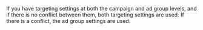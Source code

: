If you have targeting settings at both the campaign and ad group levels, and if there is no conflict between them, both targeting settings are used. If there is a conflict, the ad group settings are used.

